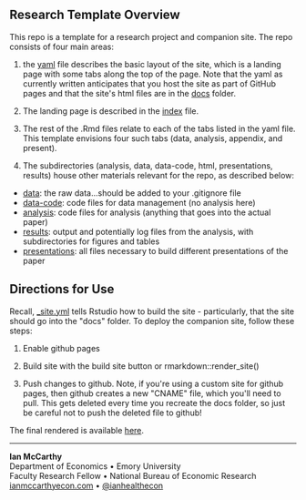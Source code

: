 
## Research Template Overview

This repo is a template for a research project and companion site. The repo consists of four main areas:

1. the [yaml](_site.yml]) file describes the basic layout of the site, which is a landing page with some tabs along the top of the page. Note that the yaml as currently written anticipates that you host the site as part of GitHub pages and that the site's html files are in the [docs](/docs) folder.

2. The landing page is described in the [index](index.Rmd) file.

3. The rest of the .Rmd files relate to each of the tabs listed in the yaml file. This template envisions four such tabs (data, analysis, appendix, and present). 

4. The subdirectories (analysis, data, data-code, html, presentations, results) house other materials relevant for the repo, as described below:

  - [data](data): the raw data...should be added to your .gitignore file
  - [data-code](data-code): code files for data management (no analysis here)
  - [analysis](analysis): code files for analysis (anything that goes into the actual paper)
  - [results](results): output and potentially log files from the analysis, with subdirectories for figures and tables
  - [presentations](presentations): all files necessary to build different presentations of the paper
  
  
## Directions for Use

Recall, [_site.yml](_site.yml) tells Rstudio how to build the site - particularly, that the site should go into the "docs" folder. To deploy the companion site, follow these steps:

1. Enable github pages

2. Build site with the build site button or rmarkdown::render_site()

3. Push changes to github. Note, if you're using a custom site for github pages, then github creates a new "CNAME" file, which you'll need to pull. This gets deleted every time you recreate the docs folder, so just be careful not to push the deleted file to github!


The final rendered is available [here](https://github.com/imccart/research-template).

--------------------------------------------------------------------------------

**Ian McCarthy**  
Department of Economics • Emory University<br>
Faculty Research Fellow • National Bureau of Economic Research<br>
[ianmccarthyecon.com](https://www.ianmccarthyecon.com) • [\@ianhealthecon](https://twitter.com/ianhealthecon)
